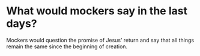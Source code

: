 # What would mockers say in the last days?

Mockers would question the promise of Jesus’ return and say that all things remain the same since the beginning of creation.
